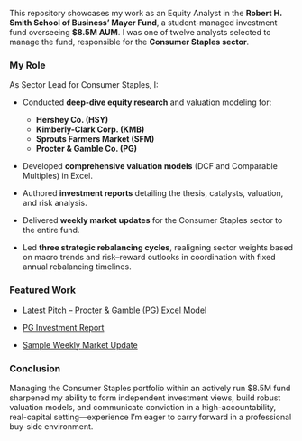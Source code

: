 This repository showcases my work as an Equity Analyst in the **Robert H. Smith School of Business’ Mayer Fund**, a student-managed investment fund overseeing **$8.5M AUM**. I was one of twelve analysts selected to manage the fund, responsible for the **Consumer Staples sector**.

### My Role

As Sector Lead for Consumer Staples, I:

- Conducted **deep-dive equity research** and valuation modeling for:
    - **Hershey Co. (HSY)**
    - **Kimberly-Clark Corp. (KMB)**
    - **Sprouts Farmers Market (SFM)**
    - **Procter & Gamble Co. (PG)**
    
- Developed **comprehensive valuation models** (DCF and Comparable Multiples) in Excel.
    
- Authored **investment reports** detailing the thesis, catalysts, valuation, and risk analysis.
    
- Delivered **weekly market updates** for the Consumer Staples sector to the entire fund.
    
- Led **three strategic rebalancing cycles**, realigning sector weights based on macro trends and risk–reward outlooks in coordination with fixed annual rebalancing timelines.

### Featured Work

-  [Latest Pitch – Procter & Gamble (PG) Excel Model]()
    
-  [PG Investment Report]()
    
-  [Sample Weekly Market Update]()

  

### Conclusion

Managing the Consumer Staples portfolio within an actively run $8.5M fund sharpened my ability to form independent investment views, build robust valuation models, and communicate conviction in a high-accountability, real-capital setting—experience I’m eager to carry forward in a professional buy-side environment.